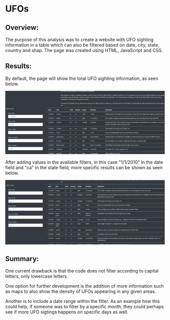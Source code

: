 # UFOs

## Overview:
The purpose of this analysis was to create a website with UFO sighting information in a table which can also be filtered based on date, city, state, country and shap. The page was created using HTML, JavaScript and CSS.

## Results:

By default, the page will show the total UFO sighting information, as seen below.

![UFOs_1](static/images/UFOs_1.png)

After adding values in the available filters, in this case "1/1/2010" in the date field and "ca" in the state field, more specific results can be shown as seen below.

![UFOs_2](static/images/UFOs_2.png)

## Summary:
One current drawback is that the code does not filter according to capital letters, only lowercase letters.

One option for further development is the addition of more information such as maps to also show the density of UFOs appearing in any given areas.

Another is to include a date range within the filter. As an example how this could help, if someone was to filter by a specific month, they could perhaps see if more UFO sigtings happens on specific days as well.
